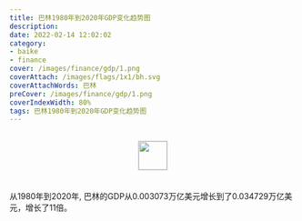 ```yaml
---
title: 巴林1980年到2020年GDP变化趋势图
description: 
date: 2022-02-14 12:02:02
category:
- baike
- finance
cover: /images/finance/gdp/1.png
coverAttach: /images/flags/1x1/bh.svg
coverAttachWords: 巴林
preCover: /images/finance/gdp/1.png
coverIndexWidth: 80%
tags: 巴林1980年到2020年GDP变化趋势图
---
```




<script src="/assets/js/charts/chart.js"></script>

<div style="text-align: center; margin: 30px 0; ">
    <img src="/images/flags/1x1/bh.svg" style="width: 50px; border: 1px solid #cccccc; ">
</div>

<div style="width: 98%; margin: 0 0 35px 0; ">
    <canvas id="myChart"></canvas>
</div>

<div>
<p class="paragraph">从1980年到2020年, 巴林的GDP从0.003073万亿美元增长到了0.034729万亿美元，增长了11倍。</p>
</div>

<script>

    const dataGdp = {
        labels: [1980, 1981, 1982, 1983, 1984, 1985, 1986, 1987, 1988, 1989, 1990, 1991, 1992, 1993, 1994, 1995, 1996, 1997, 1998, 1999, 2000, 2001, 2002, 2003, 2004, 2005, 2006, 2007, 2008, 2009, 2010, 2011, 2012, 2013, 2014, 2015, 2016, 2017, 2018, 2019, 2020],
        datasets: [{
            label: '(万亿美元)  •  即刻编程  •  cn.hongkezhang.com',
            backgroundColor: 'rgb(0 0 128)',
            borderColor: 'rgb(0 0 128)',
            data: [0.003073, 0.003468, 0.003646, 0.003735, 0.003906, 0.003652, 0.003052, 0.003392, 0.003702, 0.003864, 0.004230, 0.004616, 0.004751, 0.005200, 0.005568, 0.005849, 0.006102, 0.006349, 0.006184, 0.006621, 0.009063, 0.008976, 0.009594, 0.011075, 0.013150, 0.015969, 0.018505, 0.021730, 0.025711, 0.022938, 0.025713, 0.028777, 0.030749, 0.032539, 0.033388, 0.031051, 0.032235, 0.035474, 0.037801, 0.038653, 0.034729],
            barPercentage: 0.3
        }]
    };

    const config = {
        type: 'line',
        data: dataGdp,
        options: {
            series: [
                {
                    barWidth: '20%'
                }
            ]
        }
    };

    const myChart = new Chart(
        document.getElementById('myChart'),
        config
    );
</script>
